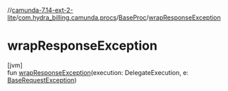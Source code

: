 //[camunda-7.14-ext-2-lite](../../../index.md)/[com.hydra_billing.camunda.procs](../index.md)/[BaseProc](index.md)/[wrapResponseException](wrap-response-exception.md)

# wrapResponseException

[jvm]\
fun [wrapResponseException](wrap-response-exception.md)(execution: DelegateExecution, e: [BaseRequestException](../../com.hydra_billing.camunda.exceptions/-base-request-exception/index.md))
